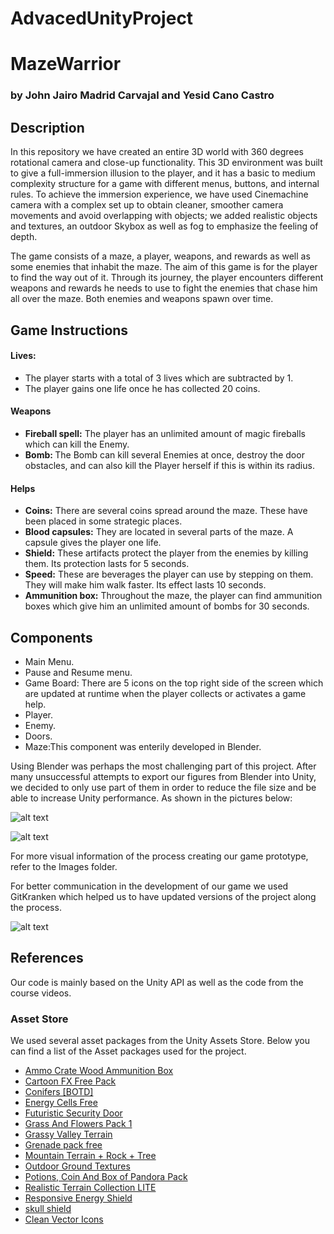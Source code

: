 # AdvacedUnityProject

<h1>MazeWarrior</h1>
<h3> by John Jairo Madrid Carvajal and Yesid Cano Castro </h3>

<h2>Description</h2>
<p>In this repository we have created an entire 3D world with 360 degrees rotational camera and close-up functionality. This 3D environment was built to give a full-immersion illusion to the player, and it has a basic to medium complexity structure for a game with different menus, buttons, and internal rules. To achieve the immersion experience, we have used Cinemachine camera with a complex set up to obtain cleaner, smoother camera movements and avoid overlapping with objects; we added realistic objects and textures, an outdoor Skybox as well as fog to emphasize the feeling of depth.
  
The game consists of a maze, a player, weapons, and rewards as well as some enemies that inhabit the maze. The aim of this game is for the player to find the way out of it. Through its journey, the player encounters different weapons and rewards he needs to use to fight the enemies that chase him all over the maze. Both enemies and weapons spawn over time.</p>

<div>
<h2>Game Instructions</h2>
<h4>Lives:</h4>
<p><ul>
  <li>The player starts with a total of 3 lives which are subtracted by 1.</li>
  <li>The player gains one life once he has collected 20 coins.</li>
  </ul>

</p>

<h4>Weapons  </h4>
<ul> <li> <strong>Fireball spell:</strong>  The player has an unlimited amount of magic fireballs which can kill the Enemy. </li>
<li><strong>Bomb: </strong> The Bomb can kill several Enemies at once, destroy the door obstacles, and can also kill the Player herself if this is within its radius.</li>
</ul>

<h4>Helps</h4>
<ul>
  <li><strong>Coins:</strong> There are several coins spread around the maze. These have been placed in some strategic places.</li>
  <li><strong>Blood capsules:</strong> They are located in several parts of the maze. A capsule gives the player one life.</li>
  <li><strong>Shield:</strong> These artifacts protect the player from the enemies by killing them. Its protection lasts for 5 seconds.</li>
  <li><strong>Speed:</strong> These are beverages the player can use by stepping on them. They will make him walk faster. Its effect lasts 10 seconds.</li>
  <li><strong>Ammunition box:</strong> Throughout the maze, the player can find ammunition boxes which give him an unlimited amount of bombs for 30 seconds.</li>
  
 </ul>
</div>

<h2> Components</h2>
<ul>
  <li>Main Menu.</li>
  <li>Pause and Resume menu.</li>
  <li>Game Board: There are 5 icons on the top right side of the screen which are updated at runtime when the player collects or activates a game help. </li>
  
<li> Player.</li>
<li> Enemy.</li>
<li>Doors.</li>
<li>Maze:This component was enterily developed in Blender.  </li>
</ul>

<p>Using Blender was perhaps the most challenging part of this project. After many unsuccessful attempts to export our figures from Blender into Unity, we decided to only use part of 
them in order to reduce the file size and be able to increase Unity performance. As shown in the pictures below:</p>

![alt text](https://github.com/JohnMadrid/IntroUnityProject/blob/main/Images_MazeW/MazeWarrior_BlenderVersion.png)


![alt text](https://github.com/JohnMadrid/IntroUnityProject/blob/main/Images_MazeW/MazeWalls_Blender.png)

<p>For more visual information of the process creating our game prototype, refer to the Images folder.</p>
<p>For better communication in the development of our game we used GitKranken which helped us to have updated versions of the project along the process.</p>

![alt text](https://github.com/JohnMadrid/IntroUnityProject/blob/main/Images_MazeW/GitKraken_usage.png)

<h2>References</h2>
<p> Our code is mainly based on the Unity API as well as the code from the course videos. </p>
<h3> Asset Store</h3>
<p> We used several asset packages from the Unity Assets Store. Below you can find a list of the Asset packages used for the project.</p>
<ul> 
  <li><a href="https://assetstore.unity.com/packages/3d/props/weapons/ammo-crate-wood-ammunition-box-90071">Ammo Crate Wood Ammunition Box</a></li>
  
  <li> <a href= "https://assetstore.unity.com/packages/vfx/particles/cartoon-fx-free-pack-169179">Cartoon FX Free Pack</a></li>
  <li> <a href= "https://assetstore.unity.com/packages/3d/vegetation/trees/conifers-botd-142076">Conifers [BOTD]</a></li>
  <li> <a href= "https://assetstore.unity.com/packages/3d/environments/sci-fi/energy-cells-free-166830">Energy Cells Free</a></li>
  <li> <a href= "https://assetstore.unity.com/packages/3d/props/interior/futuristic-security-door-182385">Futuristic Security Door</a></li>
  <li> <a href= "https://assetstore.unity.com/packages/2d/textures-materials/nature/grass-and-flowers-pack-1-17100">Grass And Flowers Pack 1</a></li>
  <li> <a href= "https://assetstore.unity.com/packages/3d/environments/landscapes/grassy-valley-terrains-60497">Grassy Valley Terrain</a></li>
  <li> <a href= "https://assetstore.unity.com/packages/3d/props/weapons/grenade-pack-free-83440">Grenade pack free</a></li>
  <li> <a href= "https://assetstore.unity.com/packages/3d/environments/landscapes/mountain-terrain-rock-tree-97905">Mountain Terrain + Rock + Tree</a></li>
  <li> <a href= "https://assetstore.unity.com/packages/2d/textures-materials/floors/outdoor-ground-textures-12555">Outdoor Ground Textures</a></li>
  <li> <a href= "https://assetstore.unity.com/packages/3d/props/potions-coin-and-box-of-pandora-pack-71778">Potions, Coin And Box of Pandora Pack</a></li>
  <li> <a href= "https://assetstore.unity.com/packages/3d/environments/landscapes/realistic-terrain-collection-lite-47726">Realistic Terrain Collection LITE</a></li>
  <li> <a href= "https://assetstore.unity.com/packages/3d/environments/landscapes/realistic-terrain-collection-lite-47726">Responsive Energy Shield</a></li>
  <li> <a href= "https://assetstore.unity.com/packages/3d/props/clothing/armor/skull-shield-76967">skull shield</a></li>
  <li> <a href= "https://assetstore.unity.com/packages/2d/gui/icons/clean-vector-icons-132084">Clean Vector Icons</a></li>
  
</ul>
